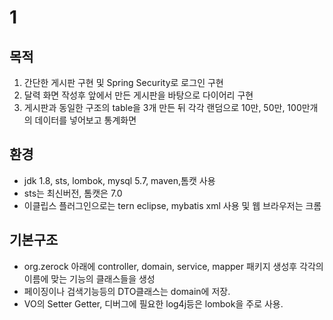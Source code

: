 # 1 


## 목적 

  1. 간단한 게시판 구현 및 Spring Security로 로그인 구현 
  1. 달력 화면 작성후 앞에서 만든 게시판을 바탕으로 다이어리 구현
  1. 게시판과 동일한 구조의 table을 3개 만든 뒤 각각 랜덤으로 10만, 50만, 100만개의 데이터를 넣어보고 통계화면 

## 환경

- jdk 1.8, sts, lombok, mysql 5.7, maven,톰캣 사용
- sts는 최신버전, 톰캣은 7.0
- 이클립스 플러그인으로는 tern eclipse, mybatis xml 사용 및 웹 브라우저는 크롬

## 기본구조

- org.zerock 아래에 controller, domain, service, mapper 패키지 생성후 각각의 이름에 맞는 기능의 클래스들을 생성
- 페이징이나 검색기능등의 DTO클래스는 domain에 저장.
- VO의 Setter Getter, 디버그에 필요한 log4j등은 lombok을 주로 사용. 
